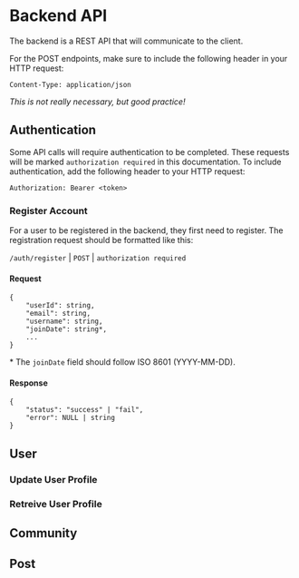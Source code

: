 # Backend API
The backend is a REST API that will communicate to the client. 

For the POST endpoints, make sure to include the following header in your HTTP request:
```
Content-Type: application/json
```
*This is not really necessary, but good practice!*

## Authentication
Some API calls will require authentication to be completed. These requests will be marked `authorization required` in this documentation. To include authentication, add the following header to your HTTP request:
```
Authorization: Bearer <token>
```

### Register Account
For a user to be registered in the backend, they first need to register. The registration request should be formatted like this:

`/auth/register` | `POST` | `authorization required`

#### Request
```
{
    "userId": string, 
    "email": string,
    "username": string,
    "joinDate": string*,
    ...
}
```
\* The `joinDate` field should follow ISO 8601 (YYYY-MM-DD).

#### Response
```
{
    "status": "success" | "fail",
    "error": NULL | string
}
```


## User

### Update User Profile

### Retreive User Profile

## Community

## Post

